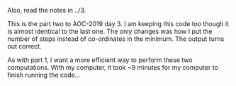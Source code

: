 
Also, read the notes in ../3. 

This is the part two to AOC-2019 day 3. I am keeping this code too though it is almost identical to the last one. The only changes was how I put the number of steps instead of co-ordinates in the minimum. The output turns out correct. 

As with part 1, I want a more efficient way to perform these two computations. With my computer, it took ~9 minutes for my computer to finish running the code...
